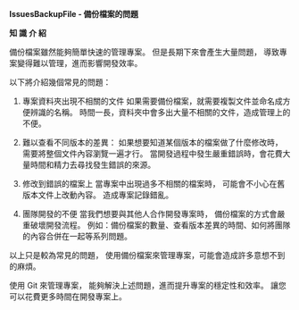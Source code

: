 **IssuesBackupFile - 備份檔案的問題**

**知 識 介 紹**

備份檔案雖然能夠簡單快速的管理專案。
但是長期下來會產生大量問題，
導致專案變得難以管理，進而影響開發效率。

以下將介紹幾個常見的問題：
1. 專案資料夾出現不相關的文件
如果需要備份檔案，就需要複製文件並命名成方便辨識的名稱。
時間一長，資料夾中會多出大量不相關的文件，造成管理上的不便。

2. 難以查看不同版本的差異：
如果想要知道某個版本的檔案做了什麼修改時，
需要將整個文件內容瀏覽一遍才行。
當開發過程中發生嚴重錯誤時，會花費大量時間和精力去尋找發生錯誤的來源。

3. 修改到錯誤的檔案上
當專案中出現過多不相關的檔案時，
可能會不小心在舊版本文件上改動內容。
造成專案記錄錯亂。

4. 團隊開發的不便
當我們想要與其他人合作開發專案時，
備份檔案的方式會嚴重破壞開發流程。
例如：備份檔案的數量、查看版本差異的時間、如何將團隊的內容合併在一起等系列問題。

以上只是較為常見的問題，
使用備份檔案來管理專案，可能會造成許多意想不到的麻煩。

使用 Git 來管理專案，
能夠解決上述問題，進而提升專案的穩定性和效率。
讓您可以花費更多時間在開發專案上。

